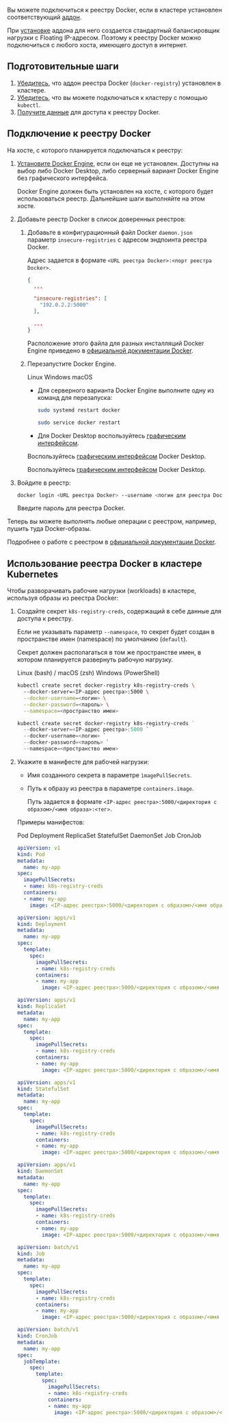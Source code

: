 Вы можете подключиться к реестру Docker, если в кластере установлен соответствующий [аддон](../../concepts/addons-and-settings/addons).

При [установке](../../service-management/addons/advanced-installation/install-advanced-registry) аддона для него создается стандартный балансировщик нагрузки с Floating IP-адресом. Поэтому к реестру Docker можно подключиться с любого хоста, имеющего доступ в интернет.

## Подготовительные шаги

1. [Убедитесь](../../service-management/addons/manage-addons#prosmotr_addonov), что аддон реестра Docker (`docker-registry`) установлен в кластере.
1. [Убедитесь](../kubectl#proverka_podklyucheniya_k_klasteru), что вы можете подключаться к кластеру с помощью `kubectl`.
1. [Получите данные](../../service-management/addons/advanced-installation/install-advanced-registry#podklyuchenie_k_reestru) для доступа к реестру Docker.

## Подключение к реестру Docker

На хосте, с которого планируется подключаться к реестру:

1. [Установите Docker Engine](https://docs.docker.com/engine/install/), если он еще не установлен. Доступны на выбор либо Docker Desktop, либо серверный вариант Docker Engine без графического интерфейса.

   Docker Engine должен быть установлен на хосте, с которого будет использоваться реестр. Дальнейшие шаги выполняйте на этом хосте.

1. Добавьте реестр Docker в список доверенных реестров:

   1. Добавьте в конфигурационный файл Docker `daemon.json` параметр `insecure-registries` с адресом эндпоинта реестра Docker.

      Адрес задается в формате `<URL реестра Docker>:<порт реестра Docker>`.

      ```json
      {
        ...

        "insecure-registries": [
          "192.0.2.2:5000"
        ],

        ...
      }
      ```

      Расположение этого файла для разных инсталляций Docker Engine приведено в [официальной документации Docker](https://docs.docker.com/config/daemon/#configure-the-docker-daemon).

   1. Перезапустите Docker Engine.

      <tabs>
      <tablist>
      <tab>Linux</tab>
      <tab>Windows</tab>
      <tab>macOS</tab>
      </tablist>
      <tabpanel>

      - Для серверного варианта Docker Engine выполните одну из команд для перезапуска:

        ```bash
        sudo systemd restart docker
        ```

        ```bash
        sudo service docker restart
        ```

      - Для Docker Desktop воспользуйтесь [графическим интерфейсом](https://docs.docker.com/desktop/settings/linux/#docker-engine).

      </tabpanel>
      <tabpanel>

      Воспользуйтесь [графическим интерфейсом](https://docs.docker.com/desktop/settings/mac/#docker-engine) Docker Desktop.

      </tabpanel>
      <tabpanel>

      Воспользуйтесь [графическим интерфейсом](https://docs.docker.com/desktop/settings/mac/#docker-engine) Docker Desktop.

      </tabpanel>
      </tabs>

1. Войдите в реестр:

   ```bash
   docker login <URL реестра Docker> --username <логин для реестра Docker>
   ```

   Введите пароль для реестра Docker.

Теперь вы можете выполнять любые операции с реестром, например, пушить туда Docker-образы.

Подробнее о работе с реестром в [официальной документации Docker](https://docs.docker.com/registry/).

## Использование реестра Docker в кластере Kubernetes

Чтобы разворачивать рабочие нагрузки (workloads) в кластере, используя образы из реестра Docker:

1. Создайте секрет `k8s-registry-creds`, содержащий в себе данные для доступа к реестру.

   Если не указывать параметр `--namespace`, то секрет будет создан в пространстве имен (namespace) по умолчанию (`default`).

   <warn>

   Секрет должен располагаться в том же пространстве имен, в котором планируется развернуть рабочую нагрузку.

   </warn>

   <tabs>
   <tablist>
   <tab>Linux (bash) / macOS (zsh)</tab>
   <tab>Windows (PowerShell)</tab>
   </tablist>
   <tabpanel>

   ```bash
   kubectl create secret docker-registry k8s-registry-creds \ 
     --docker-server=<IP-адрес реестра>:5000 \
     --docker-username=<логин> \
     --docker-password=<пароль> \
     --namespace=<пространство имен>
   ```

   </tabpanel>
   <tabpanel>

   ```powershell
   kubectl create secret docker-registry k8s-registry-creds ` 
     --docker-server=<IP-адрес реестра>:5000 `
     --docker-username=<логин> `
     --docker-password=<пароль> `
     --namespace=<пространство имен>
   ```

   </tabpanel>
   </tabs>

1. Укажите в манифесте для рабочей нагрузки:

   - Имя созданного секрета в параметре `ìmagePullSecrets`.

   - Путь к образу из реестра в параметре `containers.image`.

     Путь задается в формате `<IP-адрес реестра>:5000/<директория с образом>/<имя образа>:<тег>`.

   Примеры манифестов:

   <tabs>
   <tablist>
   <tab>Pod</tab>
   <tab>Deployment</tab>
   <tab>ReplicaSet</tab>
   <tab>StatefulSet</tab>
   <tab>DaemonSet</tab>
   <tab>Job</tab>
   <tab>CronJob</tab>
   </tablist>
   <tabpanel>

   ```yaml
   apiVersion: v1
   kind: Pod
   metadata:
     name: my-app
   spec:
     imagePullSecrets:
     - name: k8s-registry-creds
     containers:
     - name: my-app
       image: <IP-адрес реестра>:5000/<директория с образом>/<имя образа>:<тег>
   ```

   </tabpanel>
   <tabpanel>

   ```yaml
   apiVersion: apps/v1
   kind: Deployment
   metadata:
     name: my-app
   spec:
     template:
       spec:
         imagePullSecrets:
         - name: k8s-registry-creds
         containers:
         - name: my-app
           image: <IP-адрес реестра>:5000/<директория с образом>/<имя образа>:<тег>
   
   ```

   </tabpanel>
   <tabpanel>

   ```yaml
   apiVersion: apps/v1
   kind: ReplicaSet
   metadata:
     name: my-app
   spec:
     template:
       spec:
         imagePullSecrets:
         - name: k8s-registry-creds
         containers:
         - name: my-app
           image: <IP-адрес реестра>:5000/<директория с образом>/<имя образа>:<тег>
   ```

   </tabpanel>
   <tabpanel>

   ```yaml
   apiVersion: apps/v1
   kind: StatefulSet
   metadata:
     name: my-app
   spec:
     template:
       spec:
         imagePullSecrets:
         - name: k8s-registry-creds
         containers:
         - name: my-app
           image: <IP-адрес реестра>:5000/<директория с образом>/<имя образа>:<тег>
   ```

   </tabpanel>
   <tabpanel>

   ```yaml
   apiVersion: apps/v1
   kind: DaemonSet
   metadata:
     name: my-app
   spec:
     template:
       spec:
         imagePullSecrets:
         - name: k8s-registry-creds
         containers:
         - name: my-app
           image: <IP-адрес реестра>:5000/<директория с образом>/<имя образа>:<тег>
   ```

   </tabpanel>
   <tabpanel>

   ```yaml
   apiVersion: batch/v1
   kind: Job
   metadata:
     name: my-app
   spec:
     template:
       spec:
         imagePullSecrets:
         - name: k8s-registry-creds
         containers:
         - name: my-app
           image: <IP-адрес реестра>:5000/<директория с образом>/<имя образа>:<тег>
   ```

   </tabpanel>
   <tabpanel>

   ```yaml
   apiVersion: batch/v1
   kind: CronJob
   metadata:
     name: my-app
   spec:
     jobTemplate:
       spec:
         template:
           spec:
             imagePullSecrets:
             - name: k8s-registry-creds
             containers:
             - name: my-app
               image: <IP-адрес реестра>:5000/<директория с образом>/<имя образа>:<тег>
   ```

   </tabpanel>
   </tabs>
